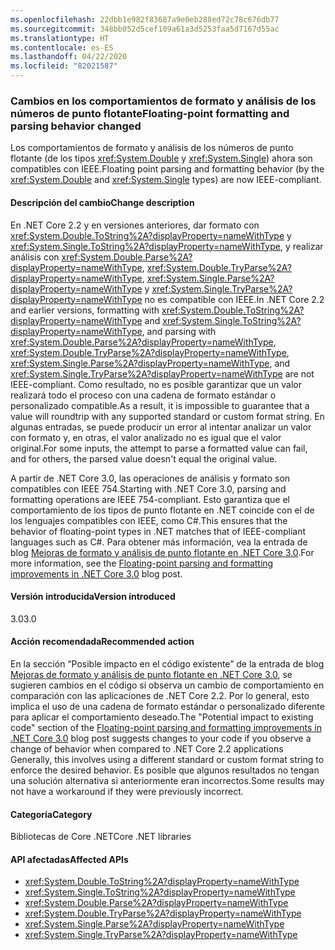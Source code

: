 ```yaml
---
ms.openlocfilehash: 22dbb1e982f83687a9e0eb288ed72c78c676db77
ms.sourcegitcommit: 348bb052d5cef109a61a3d5253faa5d7167d55ac
ms.translationtype: HT
ms.contentlocale: es-ES
ms.lasthandoff: 04/22/2020
ms.locfileid: "82021587"
---
```

### <a name="floating-point-formatting-and-parsing-behavior-changed"></a><span data-ttu-id="96310-101">Cambios en los comportamientos de formato y análisis de los números de punto flotante</span><span class="sxs-lookup"><span data-stu-id="96310-101">Floating-point formatting and parsing behavior changed</span></span>

<span data-ttu-id="96310-102">Los comportamientos de formato y análisis de los números de punto flotante (de los tipos <xref:System.Double> y <xref:System.Single>) ahora son compatibles con IEEE.</span><span class="sxs-lookup"><span data-stu-id="96310-102">Floating point parsing and formatting behavior (by the <xref:System.Double> and <xref:System.Single> types) are now IEEE-compliant.</span></span>

#### <a name="change-description"></a><span data-ttu-id="96310-103">Descripción del cambio</span><span class="sxs-lookup"><span data-stu-id="96310-103">Change description</span></span>

<span data-ttu-id="96310-104">En .NET Core 2.2 y en versiones anteriores, dar formato con <xref:System.Double.ToString%2A?displayProperty=nameWithType> y <xref:System.Single.ToString%2A?displayProperty=nameWithType>, y realizar análisis con <xref:System.Double.Parse%2A?displayProperty=nameWithType>, <xref:System.Double.TryParse%2A?displayProperty=nameWithType>, <xref:System.Single.Parse%2A?displayProperty=nameWithType> y <xref:System.Single.TryParse%2A?displayProperty=nameWithType> no es compatible con IEEE.</span><span class="sxs-lookup"><span data-stu-id="96310-104">In .NET Core 2.2 and earlier versions, formatting with <xref:System.Double.ToString%2A?displayProperty=nameWithType> and <xref:System.Single.ToString%2A?displayProperty=nameWithType>, and parsing with <xref:System.Double.Parse%2A?displayProperty=nameWithType>, <xref:System.Double.TryParse%2A?displayProperty=nameWithType>, <xref:System.Single.Parse%2A?displayProperty=nameWithType>, and <xref:System.Single.TryParse%2A?displayProperty=nameWithType> are not IEEE-compliant.</span></span> <span data-ttu-id="96310-105">Como resultado, no es posible garantizar que un valor realizará todo el proceso con una cadena de formato estándar o personalizado compatible.</span><span class="sxs-lookup"><span data-stu-id="96310-105">As a result, it is impossible to guarantee that a value will roundtrip with any supported standard or custom format string.</span></span> <span data-ttu-id="96310-106">En algunas entradas, se puede producir un error al intentar analizar un valor con formato y, en otras, el valor analizado no es igual que el valor original.</span><span class="sxs-lookup"><span data-stu-id="96310-106">For some inputs, the attempt to parse a formatted value can fail, and for others, the parsed value doesn't equal the original value.</span></span>

<span data-ttu-id="96310-107">A partir de .NET Core 3.0, las operaciones de análisis y formato son compatibles con IEEE 754.</span><span class="sxs-lookup"><span data-stu-id="96310-107">Starting with .NET Core 3.0, parsing and formatting operations are IEEE 754-compliant.</span></span> <span data-ttu-id="96310-108">Esto garantiza que el comportamiento de los tipos de punto flotante en .NET coincide con el de los lenguajes compatibles con IEEE, como C#.</span><span class="sxs-lookup"><span data-stu-id="96310-108">This ensures that the behavior of floating-point types in .NET matches that of IEEE-compliant languages such as C#.</span></span> <span data-ttu-id="96310-109">Para obtener más información, vea la entrada de blog [Mejoras de formato y análisis de punto flotante en .NET Core 3.0](https://devblogs.microsoft.com/dotnet/floating-point-parsing-and-formatting-improvements-in-net-core-3-0/).</span><span class="sxs-lookup"><span data-stu-id="96310-109">For more information, see the [Floating-point parsing and formatting improvements in .NET Core 3.0](https://devblogs.microsoft.com/dotnet/floating-point-parsing-and-formatting-improvements-in-net-core-3-0/) blog post.</span></span>

#### <a name="version-introduced"></a><span data-ttu-id="96310-110">Versión introducida</span><span class="sxs-lookup"><span data-stu-id="96310-110">Version introduced</span></span>

<span data-ttu-id="96310-111">3.0</span><span class="sxs-lookup"><span data-stu-id="96310-111">3.0</span></span>

#### <a name="recommended-action"></a><span data-ttu-id="96310-112">Acción recomendada</span><span class="sxs-lookup"><span data-stu-id="96310-112">Recommended action</span></span>

<span data-ttu-id="96310-113">En la sección “Posible impacto en el código existente” de la entrada de blog [Mejoras de formato y análisis de punto flotante en .NET Core 3.0](https://devblogs.microsoft.com/dotnet/floating-point-parsing-and-formatting-improvements-in-net-core-3-0/), se sugieren cambios en el código si observa un cambio de comportamiento en comparación con las aplicaciones de .NET Core 2.2. Por lo general, esto implica el uso de una cadena de formato estándar o personalizado diferente para aplicar el comportamiento deseado.</span><span class="sxs-lookup"><span data-stu-id="96310-113">The "Potential impact to existing code" section of the [Floating-point parsing and formatting improvements in .NET Core 3.0](https://devblogs.microsoft.com/dotnet/floating-point-parsing-and-formatting-improvements-in-net-core-3-0/) blog post suggests changes to your code if you observe a change of behavior when compared to .NET Core 2.2 applications Generally, this involves using a different standard or custom format string to enforce the desired behavior.</span></span> <span data-ttu-id="96310-114">Es posible que algunos resultados no tengan una solución alternativa si anteriormente eran incorrectos.</span><span class="sxs-lookup"><span data-stu-id="96310-114">Some results may not have a workaround if they were previously incorrect.</span></span>

#### <a name="category"></a><span data-ttu-id="96310-115">Categoría</span><span class="sxs-lookup"><span data-stu-id="96310-115">Category</span></span>

<span data-ttu-id="96310-116">Bibliotecas de Core .NET</span><span class="sxs-lookup"><span data-stu-id="96310-116">Core .NET libraries</span></span>

#### <a name="affected-apis"></a><span data-ttu-id="96310-117">API afectadas</span><span class="sxs-lookup"><span data-stu-id="96310-117">Affected APIs</span></span>

- <xref:System.Double.ToString%2A?displayProperty=nameWithType>
- <xref:System.Single.ToString%2A?displayProperty=nameWithType>
- <xref:System.Double.Parse%2A?displayProperty=nameWithType>
- <xref:System.Double.TryParse%2A?displayProperty=nameWithType>
- <xref:System.Single.Parse%2A?displayProperty=nameWithType>
- <xref:System.Single.TryParse%2A?displayProperty=nameWithType>

<!-- 

### Affected APIs

- `Overload:System.Double.ToString`
- `Overload:System.Single.ToString`
- `Overload:System.Double.Parse`
- `Overload:System.Double.TryParse`
- `Overload:System.Single.Parse`
- `Overload:System.Single.TryParse`

-->
